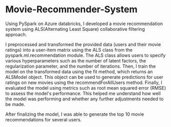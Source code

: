 # Movie-Recommender-System

Using PySpark on Azure databricks, I developed a movie recommendation system using ALS(Alternating Least Square) collaborative filtering approach.

I preprocessed and transformed the provided data (users and their movie ratings) into a user-item matrix using the ALS class from the pyspark.ml.recommendation module. The ALS class allows users to specify various hyperparameters such as the number of latent factors, the regularization parameter, and the number of iterations. Then, I train the model on the transformed data using the fit method, which returns an ALSModel object. This object can be used to generate predictions for user ratings on new movies using the recommendForAllUsers method. Finally, I evaluated the model using metrics such as root mean squared error (RMSE) to assess the model's performance. This helped me understand how well the model was performing and whether any further adjustments needed to be made.

After finalizing the model, I was able to generate the top 10 movie recommendations for several users. 
